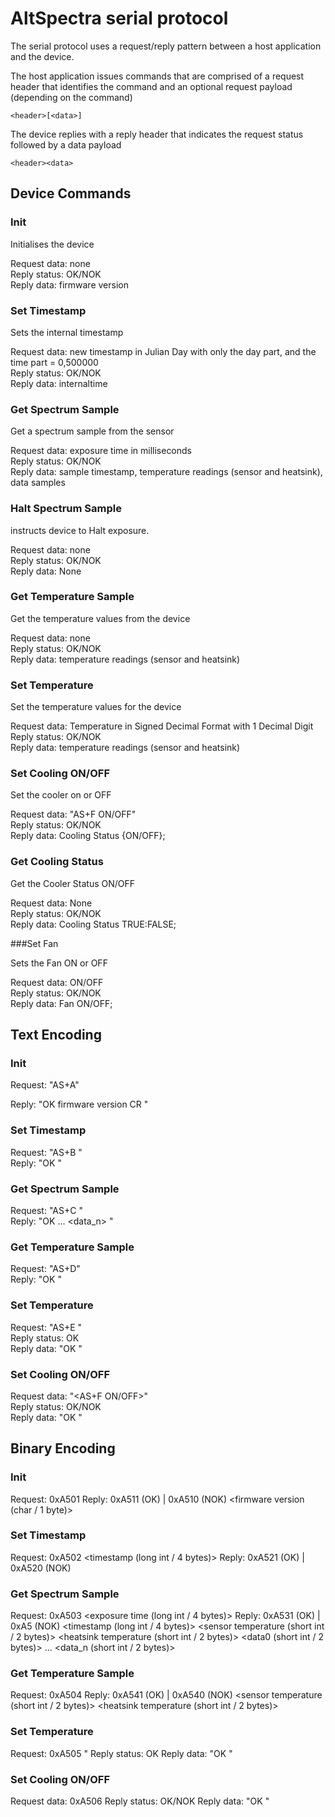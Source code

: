 # AltSpectra serial protocol

The serial protocol uses a request/reply pattern between a host application and the device.

The host application issues commands that are comprised of a request header that identifies the command and an optional request payload (depending on the command)

    <header>[<data>]

The device replies with a reply header that indicates the request status followed by a data payload

    <header><data>

## Device Commands

### Init

Initialises the device

Request data: none <BR>
Reply status: OK/NOK <BR>
Reply data: firmware version <BR>

### Set Timestamp

Sets the internal timestamp

Request data: new timestamp in Julian Day with only the day part, and the time part = 0,500000 <BR>
Reply status: OK/NOK <BR>
Reply data: internaltime <BR>

### Get Spectrum Sample 

Get a spectrum sample from the sensor

Request data: exposure time in milliseconds <BR>
Reply status: OK/NOK <BR>
Reply data: sample timestamp, temperature readings (sensor and heatsink), data samples <BR>

### Halt Spectrum Sample

instructs device to Halt exposure.

Request data: none <BR>
Reply status: OK/NOK <BR>
Reply data: None <BR>

### Get Temperature Sample

Get the temperature values from the device

Request data: none <BR>
Reply status: OK/NOK <BR>
Reply data: temperature readings (sensor and heatsink) <BR>

### Set Temperature

Set the temperature values for the device

Request data: Temperature in Signed Decimal Format with 1 Decimal Digit <BR>
Reply status: OK/NOK <BR>
Reply data: temperature readings (sensor and heatsink) <BR>

### Set Cooling ON/OFF

Set the cooler on or OFF

Request data: "AS+F ON/OFF" <BR>
Reply status: OK/NOK <BR>
Reply data: Cooling Status {ON/OFF}; <BR>

### Get Cooling Status

Get the Cooler Status ON/OFF 

Request data: None <BR>
Reply status: OK/NOK <BR>
Reply data: Cooling Status TRUE:FALSE; <BR>

###Set Fan

Sets the Fan ON or OFF

Request data: ON/OFF <BR>
Reply status: OK/NOK <BR>
Reply data: Fan ON/OFF; <BR>


## Text Encoding

### Init

Request: "AS+A"

Reply: "OK firmware version CR "

### Set Timestamp

Request: "AS+B <timestamp>" <BR>
Reply: "OK <timestamp> <CR>" <BR>

### Get Spectrum Sample

Request: "AS+C <exposure time>" <BR>
Reply: "OK <timestamp> <sensor temperature> <heatsink temperature> <exposure> <data0> <data1> ... <data_n> <CR>" <BR>

### Get Temperature Sample

Request: "AS+D" <BR>
Reply: "OK <timestamp> <sensor temperature> <heatsink temperature> <CR>" <BR>


### Set Temperature

Request: "AS+E <sensor temperature>" <BR>
Reply status: OK <sensor temperature> <BR>
Reply data: "OK <sensor temperature> <heatsink temperature> <CR>" <BR>

### Set Cooling ON/OFF

Request data: "<AS+F ON/OFF>" <BR>
Reply status: OK/NOK <BR>
Reply data: "OK <sensor temperature> <heatsink temperature> <CR>" <BR>


## Binary Encoding

### Init

Request: 0xA501
Reply: 0xA511 (OK) | 0xA510 (NOK) <firmware version (char / 1 byte)>

### Set Timestamp

Request: 0xA502 <timestamp (long int / 4 bytes)>
Reply: 0xA521 (OK) | 0xA520 (NOK)

### Get Spectrum Sample

Request: 0xA503 <exposure time (long int / 4 bytes)>
Reply: 0xA531 (OK) | 0xA5 (NOK) <timestamp (long int / 4 bytes)> <sensor temperature (short int / 2 bytes)> <heatsink temperature (short int / 2 bytes)> <data0 (short int / 2 bytes)> ... <data_n (short int / 2 bytes)>

### Get Temperature Sample


Request: 0xA504 
Reply: 0xA541 (OK) | 0xA540 (NOK) <sensor temperature (short int / 2 bytes)> <heatsink temperature (short int / 2 bytes)>


### Set Temperature

Request: 0xA505 <sensor temperature>"
Reply status: OK <sensor temperature>
Reply data: "OK <sensor temperature> <heatsink temperature> <CR>"

### Set Cooling ON/OFF

Request data: 0xA506 
Reply status: OK/NOK
Reply data: "OK <sensor temperature> <heatsink temperature> <CR>"
